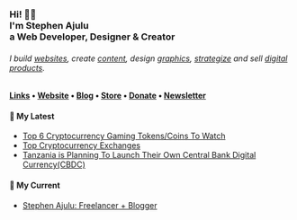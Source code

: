   <!-- Hi there! Feel free to make this your own but don't use my data. Attributions are welcomed --> 
<h3>Hi! 👋🤓<br>I'm Stephen Ajulu<br>a Web Developer, Designer & Creator</h3>
<h6>I build <a href="https://stephenajulu.com/portfolio">websites</a>, create <a href="https://stephenajulu.com/blog">content</a>, design <a href="https://stephenajulu.com/portfolio">graphics</a>, <a href="https://stephenajulu.com/book-a-consultation">strategize</a> and sell <a href="https://stephenajulu.com/store">digital products</a>.</h6>

<h4> <a href="https://stephenajulu.com/links">Links</a> • <a href="https://stephenajulu.com">Website</a> • <a href="https://stephenajulu.com/blog">Blog</a> • <a href="https://stephenajulu.com/store">Store</a> • <a href="https://www.paypal.com/donate/?hosted_button_id=SLNMRAJ59LRC8">Donate</a> • <a href="https://stephenajulu.com/newsletter">Newsletter</a></h4>

<h4>📕 My Latest</h4>

<!-- BLOG-POST-LIST:START -->
- [Top 6 Cryptocurrency Gaming Tokens/Coins To Watch](https://stephenajulu.com/blog/top-6-cryptocurrency-gaming-tokens-coins-to-watch/)
- [Top Cryptocurrency Exchanges](https://stephenajulu.com/blog/top-cryptocurrency-exchanges/)
- [Tanzania is Planning To Launch Their Own Central Bank Digital Currency&lpar;CBDC&rpar;](https://stephenajulu.com/blog/tanzania-is-planning-to-launch-their-own-central-bank-digital-currency-cbdc/)
<!-- BLOG-POST-LIST:END -->

<h4>💼 My Current</h4>

- [Stephen Ajulu: Freelancer + Blogger](https://stephenajulu.com)

